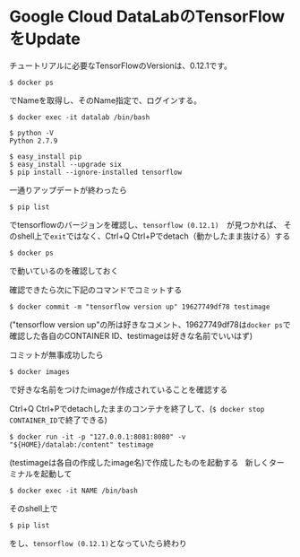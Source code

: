 # Google Cloud DataLabのTensorFlowをUpdate

チュートリアルに必要なTensorFlowのVersionは、0.12.1です。

```shell
$ docker ps
```
でNameを取得し、そのName指定で、ログインする。

```shell
$ docker exec -it datalab /bin/bash
```

```shell
$ python -V      
Python 2.7.9
```

```shell
$ easy_install pip
$ easy_install --upgrade six
$ pip install --ignore-installed tensorflow
```
一通りアップデートが終わったら
```shell
$ pip list
```
でtensorflowのバージョンを確認し、`tensorflow (0.12.1)`　が見つかれば、
そのshell上で`exit`ではなく、Ctrl+Q Ctrl+Pでdetach（動かしたまま抜ける）する  

```shell
$ docker ps
```
で動いているのを確認しておく  

確認できたら次に下記のコマンドでコミットする
```shell
$ docker commit -m "tensorflow version up" 19627749df78 testimage
```
("tensorflow version up"の所は好きなコメント、19627749df78は`docker ps`で確認した各自のCONTAINER ID、testimageは好きな名前でいいはず)  

コミットが無事成功したら
```shell
$ docker images
```
で好きな名前をつけたimageが作成されていることを確認する

Ctrl+Q Ctrl+Pでdetachしたままのコンテナを終了して、(`$ docker stop CONTAINER_ID`で終了できる)
```shell
$ docker run -it -p "127.0.0.1:8081:8080" -v "${HOME}/datalab:/content" testimage
```
(testimageは各自の作成したimage名)で作成したものを起動する  
新しくターミナルを起動して
```shell
$ docker exec -it NAME /bin/bash
```
そのshell上で
```shell
$ pip list
```
をし、`tensorflow (0.12.1)`となっていたら終わり
